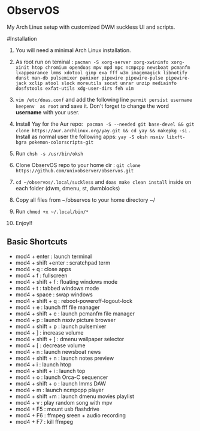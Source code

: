 # ObservOS
My Arch Linux setup with customized DWM suckless UI and scripts.

#Installation

1. You will need a minimal Arch Linux installation.  

2. As root run on teminal : `pacman -S xorg-server xorg-xwininfo xorg-xinit htop chromium opendoas mpv mpd mpc ncmpcpp newsboat pcmanfm lxappearance lmms xdotool gimp exa fff w3m imagemagick libnotify dunst man-db pulsemixer pamixer pipewire pipewire-pulse pipewire-jack xclip atool slock moreutils socat unrar unzip mediainfo dosfstools exfat-utils xdg-user-dirs feh vim` 
3. `vim /etc/doas.conf` and add the following line `permit persist username keepenv  as root` and save it. Don't forget to change the word **username** with your user. 
4. Install Yay for the Aur repo: ` pacman -S --needed git base-devel && git clone https://aur.archlinux.org/yay.git && cd yay && makepkg -si`
. Install as normal user the following apps: `yay -S oksh nsxiv libxft-bgra pokemon-colorscripts-git`
5. Run `chsh -s /usr/bin/oksh`
6. Clone ObservOS repo to your home dir : `git clone https://github.com/unixobserver/observos.git`
7. `cd ~/observos/.local/suckless` and `doas make clean install`  inside on each folder (dwm, dmenu, st, dwmblocks)
8. Copy all files from ~/observos to your home directory ~/
9. Run `chmod +x ~/.local/bin/*`
10. Enjoy!!


## Basic Shortcuts

- mod4 + enter        : launch terminal
- mod4 + shift +enter : scratchpad term
- mod4 + q            : close apps 
- mod4 + f            : fullscreen
- mod4 + shift + f    : floating windows mode
- mod4 + t            : tabbed windows mode
- mod4 + space        : swap windows
- mod4 + shift + q    : reboot-poweroff-logout-lock 
- mod4 + e            : launch fff file manager
- mod4 + shift + e    : launch pcmanfm file manager
- mod4 + p            : launch nsxiv picture browser
- mod4 + shift + p    : launch pulsemixer
- mod4 + ]            : increase volume
- mod4 + shift + ]    : dmenu wallpaper selector
- mod4 + [            : decrease volume
- mod4 + n            : launch newsboat news
- mod4 + shift + n    : launch notes preview
- mod4 + i            : launch htop
- mod4 + shift + i    : launch top
- mod4 + o            : launch Orca-C sequencer
- mod4 + shift + o    : launch lmms DAW
- mod4 + m            : launch ncmpcpp player
- mod4 + shift +m     : launch dmenu movies playlist
- mod4 + v            : play random song with mpv 
- mod4 + F5           : mount usb flashdrive
- mod4 + F6           : ffmpeg sreen + audio recording
- mod4 + F7           : kill ffmpeg
